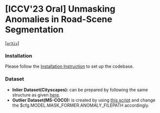 # [**ICCV'23 Oral**] Unmasking Anomalies in Road-Scene Segmentation 
[[`arXiv`](https://arxiv.org/abs/2307.13316)]

### Installation
Please follow the [Installation Instruction](https://github.com/facebookresearch/Mask2Former/blob/main/INSTALL.md) to set up the codebase.

### Dataset
* **Inlier Dataset(Cityscapes):** can be prepared by following the same structure as given [here](https://github.com/facebookresearch/Mask2Former/blob/main/datasets/README.md).
* **Outlier Dataset(MS-COCO):** is created by using [this script](https://github.com/robin-chan/meta-ood/blob/master/preparation/prepare_coco_segmentation.py) and change the $cfg.MODEL.MASK_FORMER.ANOMALY_FILEPATH accordingly.
